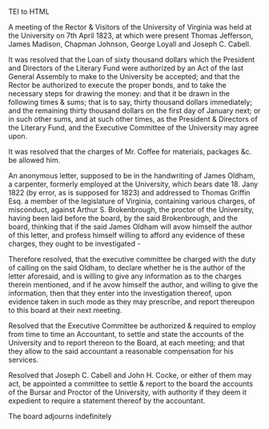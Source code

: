  TEI to HTML

A meeting of the Rector & Visitors of the University of Virginia was held at the University on 7th April 1823, at which were present Thomas Jefferson, James Madison, Chapman Johnson, George Loyall and Joseph C. Cabell.

It was resolved that the Loan of sixty thousand dollars which the President and Directors of the Literary Fund were authorized by an Act of the last General Assembly to make to the University be accepted; and that the Rector be authorized to execute the proper bonds, and to take the necessary steps for drawing the money: and that it be drawn in the following times & sums; that is to say, thirty thousand dollars immediately; and the remaining thirty thousand dollars on the first day of January next; or in such other sums, and at such other times, as the President & Directors of the Literary Fund, and the Executive Committee of the University may agree upon.

It was resolved that the charges of Mr. Coffee for materials, packages &c. be allowed him.

An anonymous letter, supposed to be in the handwriting of James Oldham, a carpenter, formerly employed at the University, which bears date 18. Jany 1822 (by error, as is supposed for 1823) and addressed to Thomas Griffin Esq. a member of the legislature of Virginia, containing various charges, of misconduct, against Arthur S. Brokenbrough, the proctor of the University, having been laid before the board, by the said Brokenbrough, and the board, thinking that if the said James Oldham will avow himself the author of this letter, and profess himself willing to afford any evidence of these charges, they ought to be investigated -

Therefore resolved, that the executive committee be charged with the duty of calling on the said Oldham, to declare whether he is the author of the letter aforesaid, and is willing to give any information as to the charges therein mentioned, and if he avow himself the author, and willing to give the information, then that they enter into the investigation thereof, upon evidence taken in such mode as they may prescribe, and report thereupon to this board at their next meeting.

Resolved that the Executive Committee be authorized & required to employ from time to time an Accountant, to settle and state the accounts of the University and to report thereon to the Board, at each meeting; and that they allow to the said accountant a reasonable compensation for his services.

Resolved that Joseph C. Cabell and John H. Cocke, or either of them may act, be appointed a committee to settle & report to the board the accounts of the Bursar and Proctor of the University, with authority if they deem it expedient to require a statement thereof by the accountant.

The board adjourns indefinitely
